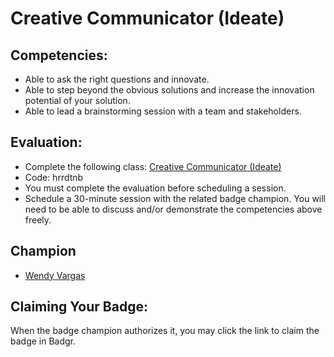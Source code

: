 # Creative Communicator (Ideate)

## Competencies:
* Able to ask the right questions and innovate.
* Able to step beyond the obvious solutions and increase the innovation potential of your solution.
* Able to lead a brainstorming session with a team and stakeholders. 

## Evaluation:
* Complete the following class: [Creative Communicator (Ideate)](https://classroom.google.com/c/NjM3Njk0Nzg4NTFa) 
* Code: hrrdtnb
* You must complete the evaluation before scheduling a session. 
* Schedule a 30-minute session with the related badge champion. You will need to be able to discuss and/or demonstrate the competencies above freely. 

## Champion

* [Wendy Vargas](mailto:wendy.vargas@acklenavenue.com)

## Claiming Your Badge:
When the badge champion authorizes it, you may click the link to claim the badge in Badgr.
